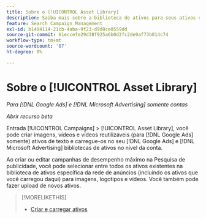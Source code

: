 ```yaml
---
title: Sobre o [!UICONTROL Asset Library]
description: Saiba mais sobre a biblioteca de ativos para seus ativos de anúncios.
feature: Search Campaign Management
exl-id: b1484114-21cb-4aba-9f23-d9d8ce0559dd
source-git-commit: 61eccefe29d38f925a6b0d2fc2de9af73b014c74
workflow-type: tm+mt
source-wordcount: '87'
ht-degree: 0%

---
```


# Sobre o [!UICONTROL Asset Library]

<!-- Combine with "Create" page into one page once you can do more than just create/upload. Or still combine them and rename this page; you can't really "manage" assets here, just create/upload and see a list of assets you've previously uploaded (including a preview), but not edit existing uploaded assets or anything on the ad network. -->

*Para [!DNL Google Ads] e [!DNL Microsoft Advertising] somente contas*

*Abrir recurso beta*

Entrada [!UICONTROL Campaigns] > [!UICONTROL Asset Library], você pode criar imagens, vídeos e vídeos reutilizáveis (para [!DNL Google Ads] somente) ativos de texto e carregue-os no seu [!DNL Google Ads] e [!DNL Microsoft Advertising] bibliotecas de ativos no nível da conta.

Ao criar ou editar campanhas de desempenho máximo na Pesquisa de publicidade, você pode selecionar entre todos os ativos existentes na biblioteca de ativos específica da rede de anúncios (incluindo os ativos que você carregou daqui) para imagens, logotipos e vídeos. Você também pode fazer upload de novos ativos.

<!--
Should all assets on the ad network be listed in Campaigns > Asset Library by now, or just ones created/uploaded from our UI? (Within perf max campaign settings, you can select from all in the ad network's asset library, which should include assets uploaded from our UI. But I'm not sure that this list here is the same.) If all, then mention when they're updated.

-->

>[!MORELIKETHIS]
>
>* [Criar e carregar ativos](asset-create.md)
